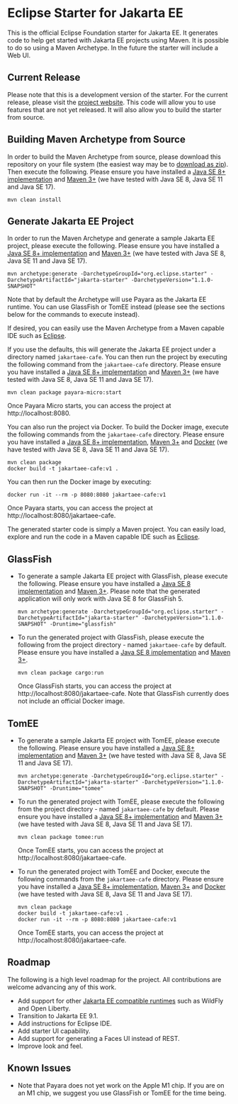 # Eclipse Starter for Jakarta EE
This is the official Eclipse Foundation starter for Jakarta EE. It generates code to help get started with Jakarta EE projects using Maven. It is possible to do so using a Maven Archetype. In the future the starter will include a Web UI.

## Current Release
Please note that this is a development version of the starter. For the current release, please visit the [project website](https://eclipse-ee4j.github.io/starter/). This code will allow you to use features that are not yet released. It will also allow you to build the starter from source.

## Building Maven Archetype from Source
In order to build the Maven Archetype from source, please download this repository on your file system (the easiest way may be to [download as zip](https://github.com/eclipse-ee4j/starter/archive/refs/heads/master.zip)). Then execute the following. Please ensure you have installed a [Java SE 8+ implementation](https://adoptium.net/?variant=openjdk8) and [Maven 3+](https://maven.apache.org/download.cgi) (we have tested with Java SE 8, Java SE 11 and Java SE 17).

```
mvn clean install
```

## Generate Jakarta EE Project
In order to run the Maven Archetype and generate a sample Jakarta EE project, please execute the following. Please ensure you have installed a [Java SE 8+ implementation](https://adoptium.net/?variant=openjdk8) and [Maven 3+](https://maven.apache.org/download.cgi) (we have tested with Java SE 8, Java SE 11 and Java SE 17).

```
mvn archetype:generate -DarchetypeGroupId="org.eclipse.starter" -DarchetypeArtifactId="jakarta-starter" -DarchetypeVersion="1.1.0-SNAPSHOT"
```

Note that by default the Archetype will use Payara as the Jakarta EE runtime. You can use GlassFish or TomEE instead (please see the sections below for the commands to execute instead).

If desired, you can easily use the Maven Archetype from a Maven capable IDE such as [Eclipse](https://www.eclipse.org/ide).

If you use the defaults, this will generate the Jakarta EE project under a directory named `jakartaee-cafe`. You can then run the project by executing the following command from the `jakartaee-cafe` directory. Please ensure you have installed a [Java SE 8+ implementation](https://adoptium.net/?variant=openjdk8) and [Maven 3+](https://maven.apache.org/download.cgi) (we have tested with Java SE 8, Java SE 11 and Java SE 17).

```
mvn clean package payara-micro:start
```

Once Payara Micro starts, you can access the project at http://localhost:8080.

You can also run the project via Docker. To build the Docker image, execute the following commands from the `jakartaee-cafe` directory. Please ensure you have installed a [Java SE 8+ implementation](https://adoptium.net/?variant=openjdk8), [Maven 3+](https://maven.apache.org/download.cgi) and [Docker](https://docs.docker.com/get-docker/) (we have tested with Java SE 8, Java SE 11 and Java SE 17). 

```
mvn clean package
docker build -t jakartaee-cafe:v1 .
```

You can then run the Docker image by executing:

```
docker run -it --rm -p 8080:8080 jakartaee-cafe:v1
```

Once Payara starts, you can access the project at http://localhost:8080/jakartaee-cafe.

The generated starter code is simply a Maven project. You can easily load, explore and run the code in a Maven capable IDE such as [Eclipse](https://www.eclipse.org/ide).

## GlassFish
* To generate a sample Jakarta EE project with GlassFish, please execute the following. Please ensure you have installed a [Java SE 8 implementation](https://adoptium.net/?variant=openjdk8) and [Maven 3+](https://maven.apache.org/download.cgi). Please note that the generated application will only work with Java SE 8 for GlassFish 5.

  ```
  mvn archetype:generate -DarchetypeGroupId="org.eclipse.starter" -DarchetypeArtifactId="jakarta-starter" -DarchetypeVersion="1.1.0-SNAPSHOT" -Druntime="glassfish"
  ```

* To run the generated project with GlassFish, please execute the following from the project directory - named `jakartaee-cafe` by default. Please ensure you have installed a [Java SE 8 implementation](https://adoptium.net/?variant=openjdk8) and [Maven 3+](https://maven.apache.org/download.cgi).

  ```
  mvn clean package cargo:run
  ```
 
  Once GlassFish starts, you can access the project at http://localhost:8080/jakartaee-cafe.
  Note that GlassFish currently does not include an official Docker image.
  
## TomEE
* To generate a sample Jakarta EE project with TomEE, please execute the following. Please ensure you have installed a [Java SE 8+ implementation](https://adoptium.net/?variant=openjdk8) and [Maven 3+](https://maven.apache.org/download.cgi) (we have tested with Java SE 8, Java SE 11 and Java SE 17).

  ```
  mvn archetype:generate -DarchetypeGroupId="org.eclipse.starter" -DarchetypeArtifactId="jakarta-starter" -DarchetypeVersion="1.1.0-SNAPSHOT" -Druntime="tomee"
  ```

* To run the generated project with TomEE, please execute the following from the project directory - named `jakartaee-cafe` by default. Please ensure you have installed a [Java SE 8+ implementation](https://adoptium.net/?variant=openjdk8) and [Maven 3+](https://maven.apache.org/download.cgi) (we have tested with Java SE 8, Java SE 11 and Java SE 17).

  ```
  mvn clean package tomee:run
  ```
 
  Once TomEE starts, you can access the project at http://localhost:8080/jakartaee-cafe.

* To run the generated project with TomEE and Docker, execute the following commands from the `jakartaee-cafe` directory. Please ensure you have installed a [Java SE 8+ implementation](https://adoptium.net/?variant=openjdk8), [Maven 3+](https://maven.apache.org/download.cgi) and [Docker](https://docs.docker.com/get-docker/) (we have tested with Java SE 8, Java SE 11 and Java SE 17).

  ```
  mvn clean package
  docker build -t jakartaee-cafe:v1 .
  docker run -it --rm -p 8080:8080 jakartaee-cafe:v1
  ```
  
  Once TomEE starts, you can access the project at http://localhost:8080/jakartaee-cafe.

## Roadmap
The following is a high level roadmap for the project. All contributions are welcome advancing any of this work.
* Add support for other [Jakarta EE compatible runtimes](https://jakarta.ee/compatibility) such as WildFly and Open Liberty.
* Transition to Jakarta EE 9.1.
* Add instructions for Eclipse IDE.
* Add starter UI capability.
* Add support for generating a Faces UI instead of REST.
* Improve look and feel.

## Known Issues
* Note that Payara does not yet work on the Apple M1 chip. If you are on an M1 chip, we suggest you use GlassFish or TomEE for the time being.
